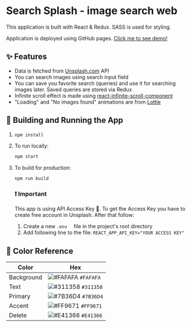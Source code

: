 # Search Splash - image search web
This application is built with React & Redux. SASS is used for styling.

Application is deployed using GitHub pages. [Click me to see demo!](https://monint578.github.io/search-splash/)

## ✨ Features
* Data is fetched from [Unsplash.com](https://unsplash.com/documentation) API
* You can search images using search input field
* You can save you favorite search (queries) and use it for searching images later. Saved queries are stored via Redux
* Infinite scroll effect is made using [react-infinite-scroll-component](https://www.npmjs.com/package/react-infinite-scroll-component)
* "Loading" and "No images found" animations are from [Lottie](https://www.lootie.com/)



## 🚀 Building and Running the App

1. ```sh
   npm install
   ```
2. To run locally: 
   ```sh
   npm start
   ```
3. To build for production:
   ```sh
   npm run build
   ```
   ### ❗ Important

   This app is using API Access Key 🔑. To get the Access Key you have to create free account in Unsplash. After that follow:
   1. Create a new  ```.env  ``` file in the project's root directory
   2. Add following line to the file: ``` REACT_APP_API_KEY="YOUR ACCESS KEY" ```

## 🎨 Color Reference

| Color      | Hex                                                                |
| ---------- | ------------------------------------------------------------------ |
| Background | ![#FAFAFA](https://via.placeholder.com/10/fafafa?text=+) `#FAFAFA` |
| Text       | ![#311358](https://via.placeholder.com/10/311358?text=+) `#311358` |
| Primary    | ![#7B36D4](https://via.placeholder.com/10/7b36d4?text=+) `#7B36D4` |
| Accent     | ![#FF9671](https://via.placeholder.com/10/FF9671?text=+) `#FF9671` |
| Delete     | ![#E41366](https://via.placeholder.com/10/e41366?text=+) `#E41366` |
